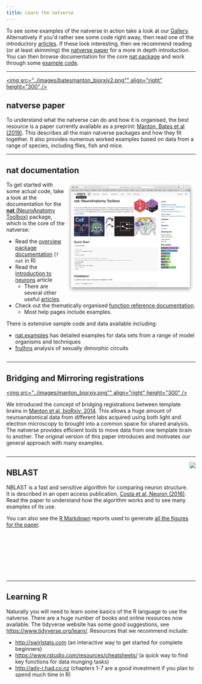 ```yaml
---
title: Learn the natverse
---
```


To see some examples of the natverse in action take a look at our
[Gallery](/gallery). Alternatively if you'd rather see some code right away,
then read one of the
introductory [articles](/news). If these look interesting, then we recommend
reading (or at least skimming) the [natverse paper](#natverse-paper) for a more in depth introduction. You can then browse documentation for the
core [nat package](https://natverse.github.io/nat/) and work through some
[example code](https://github.com/jefferis/nat.examples).

---
<a href="https://doi.org/10.1101/006353"><img src="../images/batesmanton_biorxiv2.png"" align="right" height="300" /></a>
## natverse paper

To understand what the natverse can do and how it is organised, the best
resource is a paper currently available as a preprint: 
[Manton, Bates et al (2019)](https://doi.org/10.1101/006353).
This describes all the main natverse packages and how they fit together. It also
provides numerous worked examples based on data from a range of species, including flies, fish and mice.

<div style="clear:both;"></div>

---

## nat documentation
<img src="nat-pkgdown.png" align="right" height="300" />

To get started with some actual code, take a look at the documentation for the 
[**nat** (NeuroAnatomy Toolbox)](https://natverse.github.io/nat) package, which is the core of the natverse:

* Read the [overview package documentation](https://natverse.github.io/nat/reference/nat-package.html)
  (`?nat` in R)
* Read the [Introduction to neurons](https://natverse.github.io/nat/articles/neurons-intro.html) article
  - There are several other useful [articles](https://natverse.github.io/nat/articles).
* Check out the thematically organised [function reference documentation](https://natverse.github.io/nat/reference/). 
  - Most help pages include examples.

There is extensive sample code and data available including:

* [nat.examples](https://github.com/jefferis/nat.examples) has detailed 
  examples for data sets from a range of model organisms and techniques
* [frulhns](https://github.com/jefferis/frulhns) analysis of sexually dimorphic circuits

<div style="clear:both;"></div>

---
## Bridging and Mirroring registrations
<a href="https://www.biorxiv.org/content/10.1101/006353v1?versioned=true"><img src="../images/manton_biorxiv.png"" align="right" height="300" /></a>

We introduced the concept of bridging registrations between template
brains in [Manton et al, bioRxiv, 2014](https://www.biorxiv.org/content/10.1101/006353v1?versioned=true).
This allows a huge amount of neuroanatomical
data from different labs acquired using both light and electron microscopy 
to brought into a common space for shared analysis. The natverse provides
efficient tools to move data from one template brain to another. The original 
version of this paper introduces and motivates our general approach with many examples.

<div style="clear:both;"></div>

---
<a href="http://dx.doi.org/10.1016/j.neuron.2016.06.012"><img src="../images/costa-nblast-scaled-p1clusters.png" align="right" height="300" /></a>
## NBLAST

NBLAST is a fast and sensitive algorithm for comparing neuron structure. It is
described in an open access publication, [Costa et al, Neuron (2016)](http://dx.doi.org/10.1016/j.neuron.2016.06.012). Read the paper
to understand how the algorithm works and to see many examples of its use.

You can also see the [R Markdown](http://rmarkdown.rstudio.com/) reports
used to generate [all the figures for the paper](https://github.com/jefferislab/NBLAST_figures/).


<div style="clear:both;"></div>

---
## Learning R

Naturally you will need to learn some basics of the R language to use the
natverse. There are a huge number of books and online resources now available.
The tidyverse website has some good suggestions, see 
https://www.tidyverse.org/learn/. Resources that we recommend include:

* http://swirlstats.com (an interactive way to get started for complete beginners) 
* https://www.rstudio.com/resources/cheatsheets/ (a quick way to find key functions for data munging tasks)
* http://adv-r.had.co.nz (chapters 1-7 are a good investment if you plan to spend much time in R)
